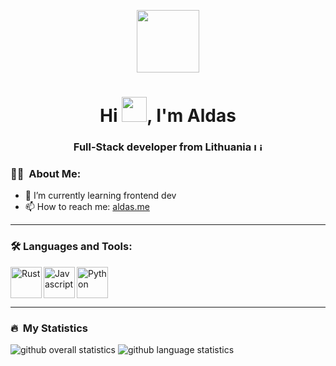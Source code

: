 <p align="center">
  <img src="https://media.giphy.com/media/M9gbBd9nbDrOTu1Mqx/giphy.gif" width="100"/>
</p>
<h1 align="center">Hi <img src="https://media.giphy.com/media/hvRJCLFzcasrR4ia7z/giphy.gif" width="40">, I'm Aldas</h1>
<h3 align="center">Full-Stack developer from Lithuania <img alt="Lithuanian flag" width="14px" height="13px" src="https://xo.wtf/image_proxy?url=https%3A%2F%2Fhotemoji.com%2Fimages%2Femoji%2F7%2Fso3ovm1sfyoi7.png&h=30a1eab60740f785d2dbf287590d84c5c05508fb8818e7a4bbe48abe8c0cdea4"></h3>

### :man_technologist: &nbsp;About Me:
<!-- - 🔭 I’m currently working on **my framework**-->
- 🌱 I’m currently learning frontend dev
- 📫 How to reach me: [aldas.me](https://aldas.me)
---

### 🛠 Languages and Tools:
<img align="left" alt="Rust" width="50px" height="50px" src="https://raw.githubusercontent.com/faith/faith/master/images/rust.png" />
<img align="left" alt="Javascript" width="50px" height="50px" src="https://raw.githubusercontent.com/faith/faith/master/images/javascript.png" />
<img alt="Python" width="50px" height="50px" src="https://raw.githubusercontent.com/faith/faith/master/images/python.png" />

---

### 🔥 &nbsp;My Statistics
![github overall statistics](https://github-readme-stats.vercel.app/api?username=4ldas&show_icons=true&theme=tokyonight)
![github language statistics](https://github-readme-stats.vercel.app/api/top-langs/?username=4ldas&show_icons=true&layout=compact&theme=tokyonight)
